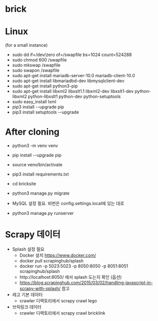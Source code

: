 # brick

# Linux
(for a small instance)
- sudo dd if=/dev/zero of=/swapfile bs=1024 count=524288
- sudo chmod 600 /swapfile
- sudo mkswap /swapfile
- sudo swapon /swapfile
- sudo apt-get install mariadb-server-10.0 mariadb-client-10.0
- sudo apt-get install libmariadbd-dev libmysqlclient-dev
- sudo apt-get install python3-pip
- sudo apt-get install libxml2 libxslt1.1 libxml2-dev libxslt1-dev python-libxml2 python-libxslt1 python-dev python-setuptools
- sudo easy_install lxml
- pip3 install --upgrade pip
- pip3 install setuptools --upgrade

# After cloning
- python3 -m venv venv
- pip install --upgrade pip
- source venv/bin/activate
- pip3 install requirements.txt
- cd bricksite
- python3 manage.py migrate

- MySQL 설정 필요. 비번은 config.settings.local에 있는 대로
- python3 manage.py runserver


# Scrapy 데이터
- Splash 설정 필요
    - Docker 설치 https://www.docker.com/
    - docker pull scrapinghub/splash
    - docker run -p 5023:5023 -p 8050:8050 -p 8051:8051 scrapinghub/splash
    - http://localhost:8050/ 에서 splash 도는지 확인 (옵션)
    - https://blog.scrapinghub.com/2015/03/02/handling-javascript-in-scrapy-with-splash/ 참고
- 레고 기본 데이터
    - crawler 디렉토리에서 scrapy crawl lego
- 브릭링크 데이터
    - crawler 디렉토리에서 scrapy crawl bricklink


